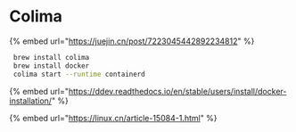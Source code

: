 # Colima

{% embed url="https://juejin.cn/post/7223045442892234812" %}

```sh
 brew install colima
 brew install docker
 colima start --runtime containerd
```



{% embed url="https://ddev.readthedocs.io/en/stable/users/install/docker-installation/" %}





{% embed url="https://linux.cn/article-15084-1.html" %}

















